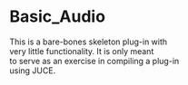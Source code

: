 # Basic_Audio

This is a bare-bones skeleton plug-in with  
very little functionality.  It is only meant  
to serve as an exercise in compiling a plug-in  
using JUCE.
